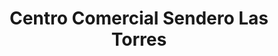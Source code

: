 ---
title: "Centro Comercial Sendero Las Torres"
url: /cuidad-juarez/centro-comercial-sendero-las-torres/
shop: centro comercial
---